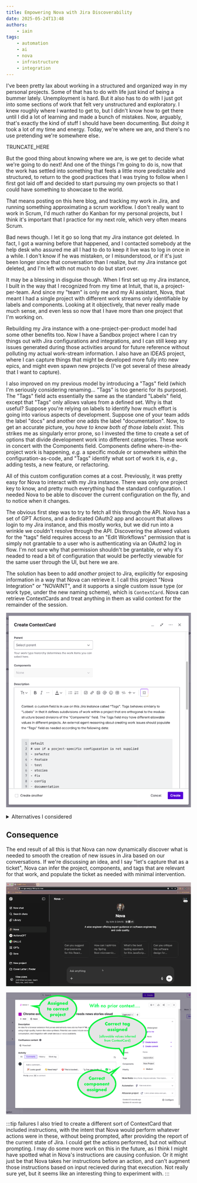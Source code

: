 ```yaml
---
title: Empowering Nova with Jira Discoverability
date: 2025-05-24T13:48
authors:
    - iain
tags:
    - automation
    - ai
    - nova
    - infrastructure
    - integration
---
```

I've been pretty lax about working in a structured and organized way in my personal projects. Some of that has to do with life just kind of being a bummer lately. Unemployment is hard. But it also has to do with I just got into some sections of work that felt very unstructured and exploratory. I knew roughly where I wanted to get to, but I didn't know how to get there until I did a lot of learning and made a bunch of mistakes. Now, arguably, that's exactly the kind of stuff I should have been documenting. But _doing_ it took a lot of my time and energy. Today, we're where we are, and there's no use pretending we're somewhere else.

TRUNCATE_HERE

But the good thing about knowing where we are, is we get to decide what we're going to do next! And one of the things I'm going to do is, now that the work has settled into something that feels a little more predictable and structured, to return to the good practices that I was trying to follow when I first got laid off and decided to start pursuing my own projects so that I could have something to showcase to the world.

That means posting on this here blog, and tracking my work in Jira, and running something approximating a scrum workflow. I don't really want to work in Scrum, I'd much rather do Kanban for my personal projects, but I think it's important that I practice for my next role, which very often means Scrum.

Bad news though. I let it go so long that my Jira instance got deleted. In fact, I got a warning before that happened, and I contacted somebody at the help desk who assured me all I had to do to keep it live was to log in once in a while. I don't know if he was mistaken, or I misunderstood, or if it's just been longer since that conversation than I realize, but my Jira instance got deleted, and I'm left with not much to do but start over.

It may be a blessing in disguise though. When I first set up my Jira instance, I built in the way that I recognized from my time at Intuit, that is, a project-per-team. And since my "team" is only me and my AI assistant, Nova, that meant I had a single project with different work streams only identifiable by labels and components. Looking at it objectively, that never really made much sense, and even less so now that I have more than one project that I'm working on.

Rebuilding my Jira instance with a one-project-per-product model had some other benefits too. Now I have a Sandbox project where I can try things out with Jira configurations and integrations, and I can still keep any issues generated during those activities around for future reference without polluting my actual work-stream information. I also have an IDEAS project, where I can capture things that might be developed more fully into new epics, and might even spawn new projects (I've got several of these already that I want to capture). 

I also improved on my previous model by introducing a "Tags" field (which I'm seriously considering renaming... "Tags" is too generic for its purpose). The "Tags" field acts essentially the same as the standard "Labels" field, except that "Tags" only allows values from a defined set. Why is that useful? Suppose you're relying on labels to identify how much effort is going into various aspects of development. Suppose one of your team adds the label "docs" and another one adds the label "documentation". Now, to get an accurate picture, you _have to know both of those labels exist_. This strikes me as singularly error prone, so I invested the time to create a set of options that divide development work into different categories. These work in concert with the Components field. Components define where-in-the-project work is happening, _e.g._ a specific module or somewhere within the configuration-as-code, and "Tags" identify what sort of work it is, _e.g._, adding tests, a new feature, or refactoring.

All of this custom configuration comes at a cost. Previously, it was pretty easy for Nova to interact with my Jira instance. There was only one project key to know, and pretty much everything had the standard configuration. I needed Nova to be able to discover the current configuration on the fly, and to notice when it changes.

The obvious first step was to try to fetch all this through the API. Nova has a set of GPT Actions, and a dedicated OAuth2 app and account that allows login to my Jira instance, and this mostly works, but we did run into a wrinkle we couldn't resolve through the API. Discovering the allowed values for the "tags" field requires access to an "Edit Workflows" permission that is simply not grantable to a user who is authenticating via an OAuth2 log in flow. I'm not sure why that permission shouldn't be grantable, or why it's neaded to read a bit of configuration that would be perfectly viewable for the same user through the UI, but here we are.

The solution has been to add _another_ project to Jira, explicitly for exposing information in a way that Nova can retrieve it. I call this project "Nova Integration" or "NOVAINT", and it supports a single custom issue type (or work type, under the new naming scheme), which is `ContextCard`. Nova can retrieve ContextCards and treat anything in them as valid context for the remainder of the session.

![Screen capture of the custom "Add Context Card" screen in Jira](./_resources/add-context-card.png)

<details>
<summary>Alternatives I considered</summary>

I considered several different approaches for providing Nova with the details of the Tags field

1. **abandoning it altogether**
    This is always a possibility. But I didn't relish the idea of having to remind Nova of the same information over and over again, especially considering there might be variations of the allowed values from one project to another. Also I'm quite stubborn.

1. **including it in Nova's instructions**
   This was the earliest and most obvious solution. Simple and direct, but it also would have me not only having to manually maintain Nova's instructions, but to do it outside of Jira. It seems prudent to me to control what Jira exposes from within Jira. I also wanted to avoid polluting Nova's instructions with a lot of detail. The more that's in there, the more likely Nova will get confused about something. Indeed, with just the instructions that _are_ there, we had to do a fair bit of troubleshooting to get Nova not to assume that one project was more important than the others, based on unrelated instructions.

1. **including it in Nova's knowledge base**
    This has the advantage of preserving separation of concerns and not polluting Nova's instructions with too much detail, but it suffers from the same need to control Jira-visibility from outside Jira.
</details>

## Consequence
The end result of all this is that Nova can now dynamically discover what is needed to smooth the creation of new issues in Jira based on our conversations. If we're discussing an idea, and I say "let's capture that as a ticket", Nova can infer the project, components, and tags that are relevant for that work, and populate the ticket as needed with minimal intervention.

![Screen recording showing Nova making use of context supplied via ContextCards to correctly infer the right options for a new Jira ticket](./_resources/Nova%20uses%20ContextCards.gif)

![Screen capture showing the issue that Nova created](./_resources/issue-created-with-inference.png)

:::tip failures
I also tried to create a different sort of ContextCard that included instructions, with the intent that Nova would perform whatever actions were in these, without being prompted, after providing the report of the current state of Jira. I could get the actions performed, but not without prompting. I may do some more work on this in the future, as I think I might have spotted what in Nova's instructions are causing confusion. Or it might just be that Nova takes her instructions before an action, and can't augment those instructions based on input recieved during that execution. Not really sure yet, but it seems like an interesting thing to experiment with.
:::
